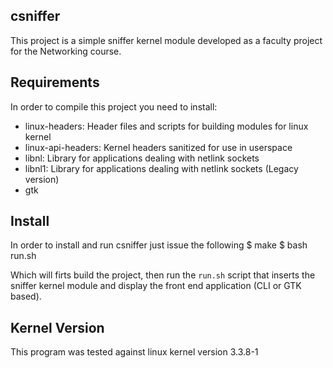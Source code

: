 ## csniffer

This project is a simple sniffer kernel module developed
as a faculty project for the Networking course. 

Requirements
------------

In order to compile this project you need to install: 
* linux-headers: Header files and scripts for building modules for linux kernel
* linux-api-headers: Kernel headers sanitized for use in userspace
* libnl: Library for applications dealing with netlink sockets
* libnl1: Library for applications dealing with netlink sockets (Legacy version)
* gtk

Install
-------

In order to install and run csniffer just issue the following
    $ make
    $ bash run.sh

Which will firts build the project, then run the `run.sh` script
that inserts the sniffer kernel module and display the front
end application (CLI or GTK based).

Kernel Version
--------------

This program was tested against linux kernel version 3.3.8-1
